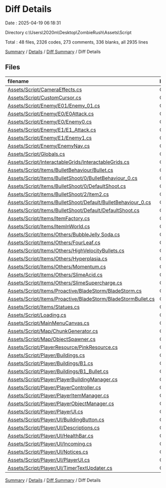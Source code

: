 # Diff Details

Date : 2025-04-19 06:18:31

Directory c:\\Users\\2020m\\Desktop\\ZombieRush\\Assets\\Script

Total : 48 files,  2326 codes, 273 comments, 336 blanks, all 2935 lines

[Summary](results.md) / [Details](details.md) / [Diff Summary](diff.md) / Diff Details

## Files
| filename | language | code | comment | blank | total |
| :--- | :--- | ---: | ---: | ---: | ---: |
| [Assets/Script/CameraEffects.cs](/Assets/Script/CameraEffects.cs) | C# | 78 | 25 | 16 | 119 |
| [Assets/Script/CustomCursor.cs](/Assets/Script/CustomCursor.cs) | C# | 11 | 1 | 2 | 14 |
| [Assets/Script/Enemy/E01/Enemy\_01.cs](/Assets/Script/Enemy/E01/Enemy_01.cs) | C# | -117 | -9 | -10 | -136 |
| [Assets/Script/Enemy/E0/E0Attack.cs](/Assets/Script/Enemy/E0/E0Attack.cs) | C# | 51 | 6 | 7 | 64 |
| [Assets/Script/Enemy/E0/Enemy0.cs](/Assets/Script/Enemy/E0/Enemy0.cs) | C# | 160 | 8 | 13 | 181 |
| [Assets/Script/Enemy/E1/E1\_Attack.cs](/Assets/Script/Enemy/E1/E1_Attack.cs) | C# | 51 | 6 | 7 | 64 |
| [Assets/Script/Enemy/E1/Enemy1.cs](/Assets/Script/Enemy/E1/Enemy1.cs) | C# | 223 | 25 | 35 | 283 |
| [Assets/Script/Enemy/EnemyNav.cs](/Assets/Script/Enemy/EnemyNav.cs) | C# | 58 | 16 | 17 | 91 |
| [Assets/Script/Globals.cs](/Assets/Script/Globals.cs) | C# | 282 | 22 | 29 | 333 |
| [Assets/Script/InteractableGrids/InteractableGrids.cs](/Assets/Script/InteractableGrids/InteractableGrids.cs) | C# | 54 | 10 | 27 | 91 |
| [Assets/Script/Items/BulletBehaviour/Bullet.cs](/Assets/Script/Items/BulletBehaviour/Bullet.cs) | C# | -2 | 0 | 0 | -2 |
| [Assets/Script/Items/BulletShoot/0/BulletBehaviour\_0.cs](/Assets/Script/Items/BulletShoot/0/BulletBehaviour_0.cs) | C# | -44 | 0 | -3 | -47 |
| [Assets/Script/Items/BulletShoot/0/DefaultShoot.cs](/Assets/Script/Items/BulletShoot/0/DefaultShoot.cs) | C# | -49 | -3 | -4 | -56 |
| [Assets/Script/Items/BulletShoot/2/Item2.cs](/Assets/Script/Items/BulletShoot/2/Item2.cs) | C# | 108 | 15 | 10 | 133 |
| [Assets/Script/Items/BulletShoot/Default/BulletBehaviour\_0.cs](/Assets/Script/Items/BulletShoot/Default/BulletBehaviour_0.cs) | C# | 66 | 0 | 4 | 70 |
| [Assets/Script/Items/BulletShoot/Default/DefaultShoot.cs](/Assets/Script/Items/BulletShoot/Default/DefaultShoot.cs) | C# | 78 | 6 | 6 | 90 |
| [Assets/Script/Items/ItemFactory.cs](/Assets/Script/Items/ItemFactory.cs) | C# | 38 | -1 | 5 | 42 |
| [Assets/Script/Items/ItemInWorld.cs](/Assets/Script/Items/ItemInWorld.cs) | C# | 90 | 6 | 14 | 110 |
| [Assets/Script/Items/Others/BubbleJelly Soda.cs](/Assets/Script/Items/Others/BubbleJelly%20Soda.cs) | C# | 18 | 0 | 3 | 21 |
| [Assets/Script/Items/Others/FourLeaf.cs](/Assets/Script/Items/Others/FourLeaf.cs) | C# | 18 | 1 | 2 | 21 |
| [Assets/Script/Items/Others/HighVelocityBullets.cs](/Assets/Script/Items/Others/HighVelocityBullets.cs) | C# | 18 | 0 | 3 | 21 |
| [Assets/Script/Items/Others/Hyperplasia.cs](/Assets/Script/Items/Others/Hyperplasia.cs) | C# | 19 | 0 | 3 | 22 |
| [Assets/Script/Items/Others/Momentum.cs](/Assets/Script/Items/Others/Momentum.cs) | C# | 20 | 0 | 2 | 22 |
| [Assets/Script/Items/Others/SlimeAcid.cs](/Assets/Script/Items/Others/SlimeAcid.cs) | C# | 19 | 0 | 3 | 22 |
| [Assets/Script/Items/Others/SlimeSupercharge.cs](/Assets/Script/Items/Others/SlimeSupercharge.cs) | C# | 18 | 0 | 3 | 21 |
| [Assets/Script/Items/Proactive/BladeStorm/BladeStorm.cs](/Assets/Script/Items/Proactive/BladeStorm/BladeStorm.cs) | C# | 60 | 13 | 11 | 84 |
| [Assets/Script/Items/Proactive/BladeStorm/BladeStormBullet.cs](/Assets/Script/Items/Proactive/BladeStorm/BladeStormBullet.cs) | C# | 39 | 1 | 8 | 48 |
| [Assets/Script/Items/Statues.cs](/Assets/Script/Items/Statues.cs) | C# | 18 | 0 | 2 | 20 |
| [Assets/Script/Loading.cs](/Assets/Script/Loading.cs) | C# | 33 | 3 | 9 | 45 |
| [Assets/Script/MainMenuCanvas.cs](/Assets/Script/MainMenuCanvas.cs) | C# | 50 | 2 | 6 | 58 |
| [Assets/Script/Map/ChunkGenerator.cs](/Assets/Script/Map/ChunkGenerator.cs) | C# | 3 | 0 | -1 | 2 |
| [Assets/Script/Map/ObjectSpawner.cs](/Assets/Script/Map/ObjectSpawner.cs) | C# | 22 | -4 | 4 | 22 |
| [Assets/Script/PlayerResource/PinkResource.cs](/Assets/Script/PlayerResource/PinkResource.cs) | C# | 17 | -2 | -3 | 12 |
| [Assets/Script/Player/Buildings.cs](/Assets/Script/Player/Buildings.cs) | C# | 11 | 0 | 5 | 16 |
| [Assets/Script/Player/Buildings/B1.cs](/Assets/Script/Player/Buildings/B1.cs) | C# | 113 | 12 | 13 | 138 |
| [Assets/Script/Player/Buildings/B1\_Bullet.cs](/Assets/Script/Player/Buildings/B1_Bullet.cs) | C# | 104 | 38 | 19 | 161 |
| [Assets/Script/Player/PlayerBuildingManager.cs](/Assets/Script/Player/PlayerBuildingManager.cs) | C# | 95 | 17 | 15 | 127 |
| [Assets/Script/Player/PlayerController.cs](/Assets/Script/Player/PlayerController.cs) | C# | 60 | 4 | 4 | 68 |
| [Assets/Script/Player/PlayerItemManager.cs](/Assets/Script/Player/PlayerItemManager.cs) | C# | 74 | 5 | 5 | 84 |
| [Assets/Script/Player/PlayerObjectManager.cs](/Assets/Script/Player/PlayerObjectManager.cs) | C# | -12 | -2 | -5 | -19 |
| [Assets/Script/Player/PlayerUI.cs](/Assets/Script/Player/PlayerUI.cs) | C# | -40 | -1 | -6 | -47 |
| [Assets/Script/Player/UI/BuildingButton.cs](/Assets/Script/Player/UI/BuildingButton.cs) | C# | 64 | 9 | 8 | 81 |
| [Assets/Script/Player/UI/Descriptions.cs](/Assets/Script/Player/UI/Descriptions.cs) | C# | 57 | 20 | 7 | 84 |
| [Assets/Script/Player/UI/HealthBar.cs](/Assets/Script/Player/UI/HealthBar.cs) | C# | 33 | 2 | 4 | 39 |
| [Assets/Script/Player/UI/Incoming.cs](/Assets/Script/Player/UI/Incoming.cs) | C# | 12 | 2 | 5 | 19 |
| [Assets/Script/Player/UI/Notices.cs](/Assets/Script/Player/UI/Notices.cs) | C# | 12 | 2 | 5 | 19 |
| [Assets/Script/Player/UI/PlayerUI.cs](/Assets/Script/Player/UI/PlayerUI.cs) | C# | 206 | 13 | 22 | 241 |
| [Assets/Script/Player/UI/TimerTextUpdater.cs](/Assets/Script/Player/UI/TimerTextUpdater.cs) | C# | 29 | 5 | 5 | 39 |

[Summary](results.md) / [Details](details.md) / [Diff Summary](diff.md) / Diff Details